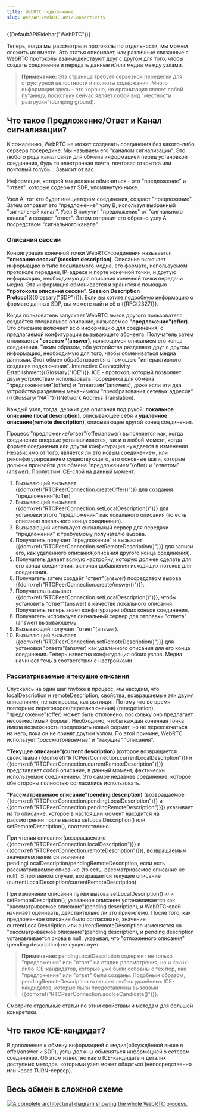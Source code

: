 ```yaml
---
title: WebRTC подключение
slug: Web/API/WebRTC_API/Connectivity
---
```


{{DefaultAPISidebar("WebRTC")}}

Теперь, когда мы рассмотрели протоколы по отдельности, мы можем сложить их вместе. Эта статья описывает, как различные связанные с WebRTC протоколы взаимодействуют друг с другом для того, чтобы создать соединение и передать данные и/или медиа между узлами.

> **Примечание:** Эта страница требует серьёзной переделки для структурной целостности и полноты содержания. Много информации здесь - это хорошо, но организация являет собой путаницу, поскольку сейчас являет собой вид "местности разгрузки"(dumping ground).

## Что такое Предложение/Ответ и Канал сигнализации?

К сожалению, WebRTC не может создавать соединения без какого-либо сервера посередине. Мы называем его "каналом сигнализации". Это любого рода канал связи для обмена информацией перед установкой соединения, будь то электронная почта, почтовая открытка или почтовый голубь... Зависит от вас.

Информация, которой мы должны обменяться - это "предложение" и "ответ", которые содержат SDP, упомянутую ниже.

Узел A, тот кто будет инициатором соединения, создаст "предложение". Затем отправит это "предложение" узлу B, используя выбранный "сигнальный канал". Узел B получит "предложение" от "сигнального канала" и создаст "ответ". Затем отправит его обратно узлу A посредством "сигнального канала".

### Описания сессии

Конфигурация конечной точки WebRTC-соединения называется **"описание сессии"(session description)**. Описание включает информацию о типе посылаемого медиа, его формате, используемом протоколе передачи, IP-адресе и порте конечной точки, и другую информацию, необходимую для описания конечной точки передачи медиа. Эта информация обменивается и хранится с помощью **"протокола описания сессии". Session Description Protocol**({{Glossary("SDP")}}). Если вы хотите подробную информацию о формате данных SDP, вы можете найти её в {{RFC(2327)}}.

Когда пользователь запускает WebRTC вызов другого пользователя, создаётся специальное описание, называемое **"предложение"(offer)**. Это описание включает всю информацию для соединения, о предлагаемой конфигурации вызывающего абонента. Получатель затем откликается **"ответом"(answer)**, являющимся описанием его конца соединения. Таким образом, оба устройства разделяют друг с другом информацию, необходимую для того, чтобы обмениваться медиа данными. Этот обмен обрабатывается с помощью "интерактивного создания подключения". Interactive Connectivity Establishment{{Glossary("ICE")}}. ICE - протокол, который позволяет двум устройствам использовать посредника для обмена "предложениями"(offers) и "ответами"(answers), даже если эти два устройства разделены механизмом "преобразования сетевых адресов". ({{Glossary("NAT")}}(Network Address Translation).

Каждый узел, тогда, держит два описания под рукой: **локальное описание (local description)**, описывающее себя и **удалённое описание(remote description)**, описывающее другой конец соединения.

Процесс "предложение/ответ"(offer/answer) выполняется как, когда соединение впервые устанавливается, так и в любой момент, когда формат соединения или другая конфигурация нуждается в изменении. Независимо от того, является ли это новым соединением, или реконфигурированием существующего, это основные шаги, которые должны произойти для обмена "предложением"(offer) и "ответом"(answer). Пропустим ICE-слой на данный момент:

1. Вызывающий вызывает {{domxref("RTCPeerConnection.createOffer()")}} для создания "предложения"(offer)
2. Вызывающий вызывает {{domxref("RTCPeerConnection.setLocalDescription()")}} для установки этого "предложения" как локального описания (то есть описания локального конца соединения).
3. Вызывающий использует сигнальный сервер для передачи "предложения" к требуемому получателю вызова.
4. Получатель получает "предложение" и вызывает {{domxref("RTCPeerConnection.setRemoteDescription()")}} для записи его, как удалённого описания(описания другого конца соединения).
5. Получатель делает всякую настройку, которую должен сделать для его конца соединения, включая добавления исходящих потоков для соединения.
6. Получатель затем создаёт "ответ"(answer) посредством вызова {{domxref("RTCPeerConnection.createAnswer()")}}.
7. Получатель вызывает {{domxref("RTCPeerConnection.setLocalDescription()")}}, чтобы установить "ответ"(answer) в качестве локального описания. Получатель теперь знает конфигурацию обоих концов соединения.
8. Получатель использует сигнальный сервер для отправки "ответа"(answer) вызывающему.
9. Вызывающий получает "ответ"(answer).
10. Вызывающий вызывает {{domxref("RTCPeerConnection.setRemoteDescription()")}} для установки "ответа"(answer) как удалённого описания для его конца соединения. Теперь известна конфигурация обоих узлов. Медиа начинает течь в соответствии с настройками.

### Рассматриваемые и текущие описания

Спускаясь на один шаг глубже в процесс, мы находим, что localDescription и remoteDescription, свойства, возвращаемые эти двумя описаниями, не так просты, как выглядят. Потому что во время повторных переговоров(перезаключения) (renegotiation), "предложение"(offer) может быть отклонено, поскольку оно предлагает несовместимый формат. Необходимо, чтобы каждая конечная точка имела возможность предложить новый формат, но не переключаться на него, пока он не принят другим узлом. По этой причине, WebRTC использует _"рассматриваемые"_ и _"текущие"_ "описания".

**"Текущее описание"(current description)** (которое возвращается свойствами {{domxref("RTCPeerConnection.currentLocalDescription")}} и {{domxref("RTCPeerConnection.currentRemoteDescription")}}) представляет собой описание, в данный момент, фактически используемое соединением. Это самое недавнее соединение, которое обе стороны полностью согласились использовать.

**"Рассматриваемое описание"(pending description)** (возвращаемое {{domxref("RTCPeerConnection.pendingLocalDescription")}} и {{domxref("RTCPeerConnection.pendingRemoteDescription")}}) указывает на то описание, которое в настоящий момент находится на рассмотрении после вызова setLocalDescription() или setRemoteDescription(), соответственно.

При чтении описания (возвращаемого {{domxref("RTCPeerConnection.localDescription")}} и {{domxref("RTCPeerConnection.remoteDescription")}}), возвращаемым значением является значение pendingLocalDescription/pendingRemoteDescription, если есть рассматриваемое описание (то есть, рассматриваемое описание не null). В противном случае, возвращается текущее описание (currentLocalDescription/currentRemoteDescription).

При изменении описания путём вызова setLocalDescription() или setRemoteDescription(), указанное описание устанавливается как "рассматриваемое описание"(pending description), и WebRTC-слой начинает оценивать, действительно ли это приемлемо. После того, как предложенное описание было согласовано, значение currentLocalDescription или currentRemoteDescription изменяется на "рассматриваемое описание"(pending description), и pending description устанавливается снова в null, указывая, что "отложенного описания"(pending description) не существует.

> **Примечание:** pendingLocalDescription содержит не только "предложение" или "ответ" на стадии рассмотрения, но и каких-либо ICE-кандидатов, которые уже были собраны с тех пор, как "предложение" или "ответ" были созданы. Подобным образом, pendingRemoteDescription включает любых удалённых ICE-кандидатов, которые были предоставлены вызовами {{domxref("RTCPeerConnection.addIceCandidate()")}}.

Смотрите отдельные статьи по этим свойствам и методам для большей конкретики.

## Что такое ICE-кандидат?

В дополнение к обмену информацией о медиа(обсуждённой выше в offer/answer и SDP), узлы должны обменяться информацией о сетевом соединении. Об этом известно как о ICE-кандидате и деталях доступных методов, которыми узел может общаться (непосредственно или через TURN-сервер).

## Весь обмен в сложной схеме

[![A complete architectural diagram showing the whole WebRTC process.](webrtc-complete-diagram.png)](https://hacks.mozilla.org/wp-content/uploads/2013/07/webrtc-complete-diagram.png)
